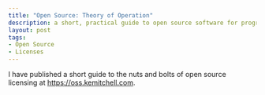 ```yaml
---
title: "Open Source: Theory of Operation"
description: a short, practical guide to open source software for programmers at work
layout: post
tags:
- Open Source
- Licenses
---
```

I have published a short guide to the nuts and bolts of open source licensing at <https://oss.kemitchell.com>.
